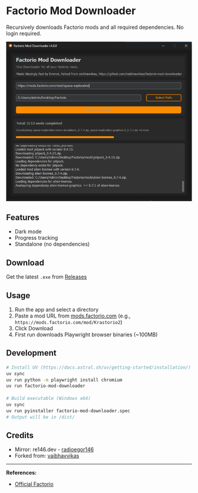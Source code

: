# Factorio Mod Downloader

Recursively downloads Factorio mods and all required dependencies. No login required.

![Preview](https://github.com/Emmet-v15/factorio-mod-downloader/blob/main/factorio_mod_downloader.png)

## Features
- Dark mode
- Progress tracking
- Standalone (no dependencies)

## Download
Get the latest `.exe` from [Releases](https://github.com/emmet-v15/factorio-mod-downloader/releases/latest)

## Usage
1. Run the app and select a directory
2. Paste a mod URL from [mods.factorio.com](https://mods.factorio.com/) (e.g., `https://mods.factorio.com/mod/Krastorio2`)
3. Click Download
4. First run downloads Playwright browser binaries (~100MB)

## Development
```bash
# Install UV (https://docs.astral.sh/uv/getting-started/installation/)
uv sync
uv run python -m playwright install chromium
uv run factorio-mod-downloader

# Build executable (Windows x64)
uv sync
uv run pyinstaller factorio-mod-downloader.spec
# Output will be in /dist/
```

## Credits
- Mirror: re146.dev - [radioegor146](https://github.com/radioegor146)
- Forked from: [vaibhavvikas](https://github.com/vaibhavvikas)

---
**References:**
- [Official Factorio](https://factorio.com)
